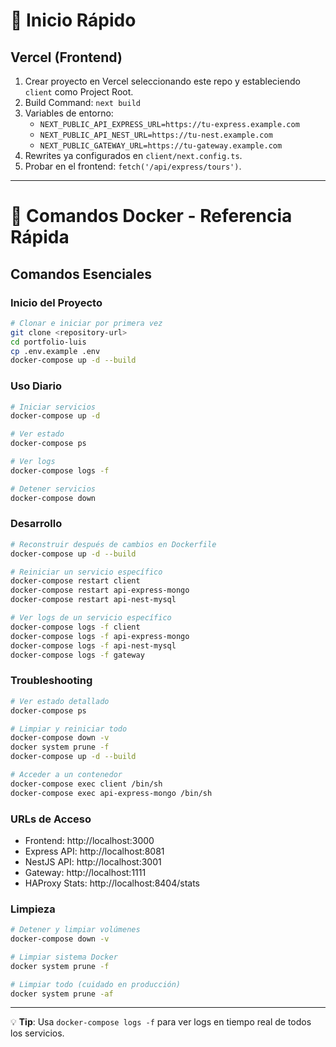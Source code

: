 # 🚀 Inicio Rápido

## Vercel (Frontend)

1. Crear proyecto en Vercel seleccionando este repo y estableciendo `client` como Project Root.
2. Build Command: `next build`
3. Variables de entorno:
   - `NEXT_PUBLIC_API_EXPRESS_URL=https://tu-express.example.com`
   - `NEXT_PUBLIC_API_NEST_URL=https://tu-nest.example.com`
   - `NEXT_PUBLIC_GATEWAY_URL=https://tu-gateway.example.com`
4. Rewrites ya configurados en `client/next.config.ts`.
5. Probar en el frontend: `fetch('/api/express/tours')`.

---

# 🐳 Comandos Docker - Referencia Rápida

## Comandos Esenciales

### Inicio del Proyecto
```bash
# Clonar e iniciar por primera vez
git clone <repository-url>
cd portfolio-luis
cp .env.example .env
docker-compose up -d --build
```

### Uso Diario
```bash
# Iniciar servicios
docker-compose up -d

# Ver estado
docker-compose ps

# Ver logs
docker-compose logs -f

# Detener servicios
docker-compose down
```

### Desarrollo
```bash
# Reconstruir después de cambios en Dockerfile
docker-compose up -d --build

# Reiniciar un servicio específico
docker-compose restart client
docker-compose restart api-express-mongo
docker-compose restart api-nest-mysql

# Ver logs de un servicio específico
docker-compose logs -f client
docker-compose logs -f api-express-mongo
docker-compose logs -f api-nest-mysql
docker-compose logs -f gateway
```

### Troubleshooting
```bash
# Ver estado detallado
docker-compose ps

# Limpiar y reiniciar todo
docker-compose down -v
docker system prune -f
docker-compose up -d --build

# Acceder a un contenedor
docker-compose exec client /bin/sh
docker-compose exec api-express-mongo /bin/sh
```

### URLs de Acceso
- Frontend: http://localhost:3000
- Express API: http://localhost:8081
- NestJS API: http://localhost:3001
- Gateway: http://localhost:1111
- HAProxy Stats: http://localhost:8404/stats

### Limpieza
```bash
# Detener y limpiar volúmenes
docker-compose down -v

# Limpiar sistema Docker
docker system prune -f

# Limpiar todo (cuidado en producción)
docker system prune -af
```

---
💡 **Tip**: Usa `docker-compose logs -f` para ver logs en tiempo real de todos los servicios.
